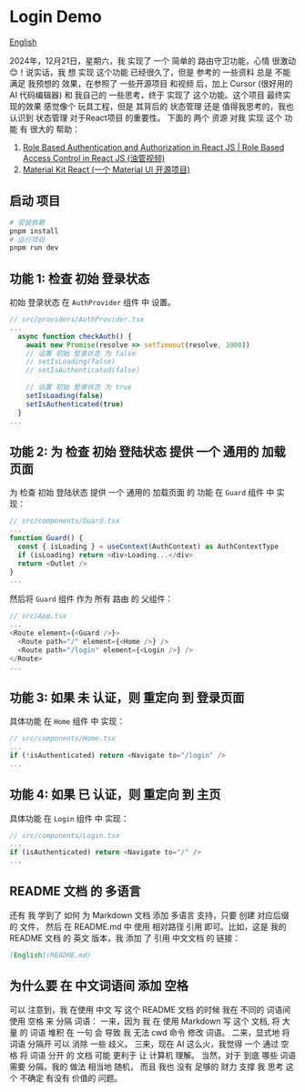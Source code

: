 # Login Demo
[English](README.md)

2024年，12月21日，星期六，我 实现了 一个 简单的 路由守卫功能，心情 很激动😊！说实话，我 想 实现 这个功能 已经很久了，但是 参考的 一些资料 总是 不能满足 我预想的 效果，在参照了 一些开源项目 和视频 后，加上 Cursor (很好用的 AI 代码编辑器) 和 我自己的 一些思考，终于 实现了 这个功能。这个项目 最终实现的效果 感觉像个 玩具工程，但是 其背后的 状态管理 还是 值得我思考的，我也认识到 状态管理 对于React项目 的重要性。
下面的 两个 资源 对我 实现 这个 功能 有 很大的 帮助：
1. [Role Based Authentication and Authorization in React JS | Role Based Access Control in React JS (油管视频)](https://www.youtube.com/watch?v=Q5_3_3_3_3)
2. [Material Kit React (一个 Material UI 开源项目)](https://github.com/devias-io/material-kit-react)

## 启动 项目
```bash
# 安装依赖
pnpm install
# 运行项目
pnpm run dev
```

## 功能 1: 检查 初始 登录状态
初始 登录状态 在 `AuthProvider` 组件 中 设置。
```typescript
// src/providers/AuthProvider.tsx
...
  async function checkAuth() {
    await new Promise(resolve => setTimeout(resolve, 1000))
    // 设置 初始 登录状态 为 false
    // setIsLoading(false)
    // setIsAuthenticated(false)
    
    // 设置 初始 登录状态 为 true
    setIsLoading(false)
    setIsAuthenticated(true)
  }
...
```

## 功能 2: 为 检查 初始 登陆状态 提供 一个 通用的 加载页面
为 检查 初始 登陆状态 提供 一个 通用的 加载页面 的 功能 在 `Guard` 组件 中 实现：
```typescript
// src/components/Guard.tsx
...
function Guard() {
  const { isLoading } = useContext(AuthContext) as AuthContextType
  if (isLoading) return <div>Loading...</div>
  return <Outlet />
}
...
```
然后将 `Guard` 组件 作为 所有 路由 的 父组件：
```typescript
// src/App.tsx
...
<Route element={<Guard />}>
  <Route path="/" element={<Home />} />
  <Route path="/login" element={<Login />} />
</Route>
...
```

## 功能 3: 如果 未 认证，则 重定向 到 登录页面
具体功能 在 `Home` 组件 中 实现：
```typescript
// src/components/Home.tsx
...
if (!isAuthenticated) return <Navigate to="/login" />
...
```

## 功能 4: 如果 已 认证，则 重定向 到 主页
具体功能 在 `Login` 组件 中 实现：
```typescript
// src/components/Login.tsx
...
if (isAuthenticated) return <Navigate to="/" />
...
```

## README 文档 的 多语言
还有 我 学到了 如何 为 Markdown 文档 添加 多语言 支持，只要 创建 对应后缀 的 文件， 然后 在 README.md 中 使用 相对路径 引用 即可。比如，这是 我的 README 文档 的 英文 版本，我 添加 了 引用 中文文档 的 链接：
```markdown
[English](README.md)
```

## 为什么要 在 中文词语间 添加 空格
可以 注意到，我 在使用 中文 写 这个 README 文档 的时候 我在 不同的 词语间 使用 空格 来 分隔 词语：
一来，因为 我 在 使用 Markdown 写 这个 文档, 将 大量 的 词语 堆积 在 一句 会 导致 我 无法 cwd 命令 修改 词语。
二来，显式地 将 词语 分隔开 可以 消除 一些 歧义。
三来，现在 AI 这么火，我觉得 一个 通过 空格 将 词语 分开 的 文档 可能 更利于 让 计算机 理解。
当然，对于 到底 哪些 词语 需要 分隔，我的 做法 相当地 随机， 而且 我也 没有 足够的 财力 支撑 我 思考 这个 不确定 有没有 价值的 问题。
